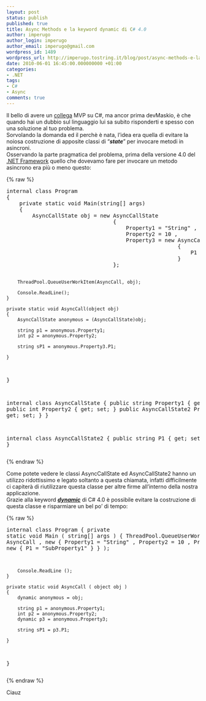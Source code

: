 ```yaml
---
layout: post
status: publish
published: true
title: Async Methods e la keyword dynamic di C# 4.0
author: imperugo
author_login: imperugo
author_email: imperugo@gmail.com
wordpress_id: 1489
wordpress_url: http://imperugo.tostring.it/blog/post/async-methods-e-la-keyword-dynamic-di-csharp-4/
date: 2010-06-01 16:45:00.000000000 +01:00
categories:
- .NET
tags:
- C#
- Async
comments: true
---
```

<p>Il bello di avere un <a title="Mauro Servienti&#39;s Blog" href="http://topics.it/" rel="nofollow" target="_blank">collega</a> MVP su C#, ma ancor prima devMaskio, è che quando hai un dubbio sul linguaggio lui sa subito risponderti e spesso con una soluzione al tuo problema.     <br />Sorvolando la domanda ed il perchè è nata, l’idea era quella di evitare la noiosa costruzione di apposite classi di “<strong><em>state</em></strong>” per invocare metodi in asincroni.     <br />Osservando la parte pragmatica del problema, prima della versione 4.0 del <a title=".NET Framework Search" href="http://www.imperugo.tostring.it/tags/archive/.net" target="_blank">.NET Framework</a> quello che dovevamo fare per invocare un metodo asincrono era più o meno questo:</p>  {% raw %}<pre class="brush: csharp;">internal class Program
{
    private static void Main(string[] args)
    {
        AsyncCallState obj = new AsyncCallState
                                 {
                                     Property1 = &quot;String&quot; ,
                                     Property2 = 10 ,
                                     Property3 = new AsyncCallState2 ()
                                                     {
                                                         P1 = &quot;SubProperty1&quot;
                                                     }
                                 };

        ThreadPool.QueueUserWorkItem(AsyncCall, obj);

        Console.ReadLine();
    }

    private static void AsyncCall(object obj)
    {
        AsyncCallState anonymous = (AsyncCallState)obj;

        string p1 = anonymous.Property1;
        int p2 = anonymous.Property2;

        string sP1 = anonymous.Property3.P1;

    }
}

internal class AsyncCallState
{
    public string Property1 { get; set; }
    public int Property2 { get; set; }
    public AsyncCallState2 Property3 { get; set; }
}

internal class AsyncCallState2
{
    public string P1 { get; set; }
}</pre>{% endraw %}

<p>Come potete vedere le classi AsyncCallState ed AsyncCallState2 hanno un utilizzo ridottissimo e legato soltanto a questa chiamata, infatti difficilmente ci capiterà di riutilizzare questa classe per altre firme all’interno della nostra applicazione. 
  <br />Grazie alla keyword <em><strong><a title="Using Type dynamic (C# Programming Guide)" href="http://msdn.microsoft.com/en-us/library/dd264736.aspx" rel="nofollow" target="_blank">dynamic</a></strong></em> di C# 4.0 è possibile evitare la costruzione di questa classe e risparmiare un bel po’ di tempo:</p>

{% raw %}<pre class="brush: csharp;">internal class Program
{
    private static void Main ( string[] args )
    {
        ThreadPool.QueueUserWorkItem ( AsyncCall , new
                                                       {
                                                           Property1 = &quot;String&quot; ,
                                                           Property2 = 10 ,
                                                           Property3 = new
                                                                           {
                                                                               P1 = &quot;SubProperty1&quot;
                                                                           }
                                                       } );

        Console.ReadLine ();
    }

    private static void AsyncCall ( object obj )
    {
        dynamic anonymous = obj;

        string p1 = anonymous.Property1;
        int p2 = anonymous.Property2;
        dynamic p3 = anonymous.Property3;

        string sP1 = p3.P1;

    }
}</pre>{% endraw %}

<p>Ciauz</p>
